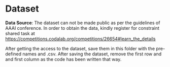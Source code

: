 # Dataset

**Data Source**: The dataset can not be made public as per the guidelines of AAAI conference. In order to obtain the data, kindly register for constraint shared task at  https://competitions.codalab.org/competitions/26654#learn_the_details

After getting the access to the dataset, save them in this folder with the pre-defined names and .csv. After saving the dataset, remove the first row and and first column as the code has been written that way.
